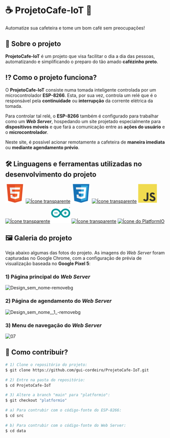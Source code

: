 # ☕ ProjetoCafe-IoT 📱
 Automatize sua cafeteira e tome um bom café sem preocupações!

## 📕 Sobre o projeto
**ProjetoCafe-IoT** é um projeto que visa facilitar o dia a dia das pessoas, automatizando e simplificando o preparo do tão amado **cafézinho preto**.

## ⁉️ Como o projeto funciona?
O **ProjetoCafe-IoT** consiste numa tomada inteligente controlada por um microcontrolador **ESP-8266**. Esta, por sua vez, controla um relé que é o responsável pela **continuidade** ou **interrupção** da corrente elétrica da tomada.

Para controlar tal relé, o **ESP-8266** também é configurado para trabalhar como um ***Web Server***, hospedando um site projetado especialmente para **dispositivos móveis** e que fará a comunicação entre as **ações do usuário** e o **microcontrolador**.

Neste site, é possível acionar remotamente a cafeteira de **maneira imediata** ou **mediante agendamento prévio**.

## 🛠️ Linguagens e ferramentas utilizadas no desenvolvimento do projeto
<a href="https://developer.mozilla.org/pt-BR/docs/Web/HTML/Reference"><img alt="Ícone da HTML" width="60em" src="https://github.com/devicons/devicon/blob/master/icons/html5/html5-original.svg"/></a>
<a href="#"><img alt="Ícone transparente" width="10em" height="20em" src="https://user-images.githubusercontent.com/83349463/151667763-eed1f9e2-ff23-462e-be41-a6046ad8434a.png"/></a>
<a href="https://developer.mozilla.org/pt-BR/docs/Web/CSS/Reference"><img alt="Ícone das CSS" width="60em" src="https://github.com/devicons/devicon/blob/master/icons/css3/css3-original.svg"/></a>
<a href="#"><img alt="Ícone transparente" width="10em" height="20em" src="https://user-images.githubusercontent.com/83349463/151667763-eed1f9e2-ff23-462e-be41-a6046ad8434a.png"/></a>
<a href="https://developer.mozilla.org/pt-BR/docs/Web/JavaScript/Reference"><img alt="Ícone do JavaScript" width="60px" src="https://github.com/devicons/devicon/blob/master/icons/javascript/javascript-original.svg"/></a>
<a href="#"><img alt="Ícone transparente" width="10em" height="20em" src="https://user-images.githubusercontent.com/83349463/151667763-eed1f9e2-ff23-462e-be41-a6046ad8434a.png"/></a>
<a href="https://www.arduino.cc/reference/pt/"><img alt="Ícone do Arduino" width="60em" src="https://github.com/devicons/devicon/blob/master/icons/arduino/arduino-original.svg"/></a>
<a href="#"><img alt="Ícone transparente" width="10em" height="20em" src="https://user-images.githubusercontent.com/83349463/151667763-eed1f9e2-ff23-462e-be41-a6046ad8434a.png"/></a>
<a href="https://platformio.org/"><img alt="Ícone do PlatformIO" width="60em" src="https://github.com/gui-cordeiro/ProjetoCafe-IoT/assets/83349463/0bc1ed91-5989-49aa-8849-cb53f44925a5"/></a>

## 🖼️ Galeria do projeto
Veja abaixo algumas das fotos do projeto. As imagens do *Web Server* foram capturadas no Google Chrome, com a configuração de prévia de visualização baseada no **Google Pixel 5**:

### 1) Página principal do *Web Server*
![Design_sem_nome-removebg](https://github.com/gui-cordeiro/ProjetoCafe-IoT/assets/83349463/4d592135-f26d-4cb9-9182-abfc798289a0)

### 2) Página de agendamento do *Web Server*
![Design_sem_nome__1_-removebg](https://github.com/gui-cordeiro/ProjetoCafe-IoT/assets/83349463/481e3c67-2fdc-48b6-bb95-686ac8ba4c44)

### 3) Menu de navegação do *Web Server*
![07](https://github.com/gui-cordeiro/ProjetoCafe-IoT/assets/83349463/e24aa45a-8e32-4cc3-a9a1-43d4e056ab35)


## 🤝 Como contribuir?
````bash
# 1) Clone o repositório do projeto:
$ git clone https://github.com/gui-cordeiro/ProjetoCafe-IoT.git
````

````bash
# 2) Entre na pasta do repositório:
$ cd ProjetoCafe-IoT
````

````bash
# 3) Altere a branch "main" para "platformio":
$ git checkout "platformio"
````

````bash
# a) Para contrubir com o código-fonte do ESP-8266:
$ cd src
````

````bash
# b) Para contrubir com o código-fonte do Web Server:
$ cd data
````
